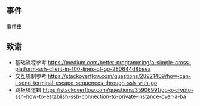 
## 事件

事件由

## 致谢

- 基础流程参考 https://medium.com/better-programming/a-simple-cross-platform-ssh-client-in-100-lines-of-go-280644d8beea
- 交互机制参考 https://stackoverflow.com/questions/28921409/how-can-i-send-terminal-escape-sequences-through-ssh-with-go
- 跳板机逻辑 https://stackoverflow.com/questions/35906991/go-x-crypto-ssh-how-to-establish-ssh-connection-to-private-instance-over-a-ba
